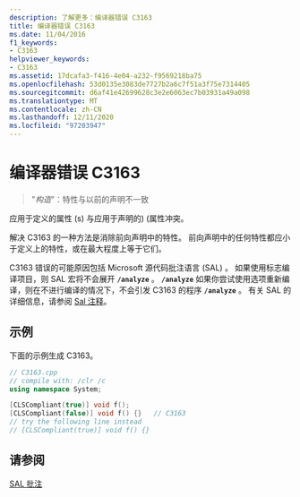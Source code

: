 ```yaml
---
description: 了解更多：编译器错误 C3163
title: 编译器错误 C3163
ms.date: 11/04/2016
f1_keywords:
- C3163
helpviewer_keywords:
- C3163
ms.assetid: 17dcafa3-f416-4e04-a232-f9569218ba75
ms.openlocfilehash: 53d0135e3083de7727b2a6c7f51a3f75e7314405
ms.sourcegitcommit: d6af41e42699628c3e2e6063ec7b03931a49a098
ms.translationtype: MT
ms.contentlocale: zh-CN
ms.lasthandoff: 12/11/2020
ms.locfileid: "97203947"
---
```

# <a name="compiler-error-c3163"></a>编译器错误 C3163

> "*构造*"：特性与以前的声明不一致

应用于定义的属性 (s) 与应用于声明的)  (属性冲突。

解决 C3163 的一种方法是消除前向声明中的特性。 前向声明中的任何特性都应小于定义上的特性，或在最大程度上等于它们。

C3163 错误的可能原因包括 Microsoft 源代码批注语言 (SAL) 。 如果使用标志编译项目，则 SAL 宏将不会展开 **`/analyze`** 。 **`/analyze`** 如果你尝试使用选项重新编译，则在不进行编译的情况下，不会引发 C3163 的程序 **`/analyze`** 。 有关 SAL 的详细信息，请参阅 [Sal 注释](../../c-runtime-library/sal-annotations.md)。

## <a name="example"></a>示例

下面的示例生成 C3163。

```cpp
// C3163.cpp
// compile with: /clr /c
using namespace System;

[CLSCompliant(true)] void f();
[CLSCompliant(false)] void f() {}   // C3163
// try the following line instead
// [CLSCompliant(true)] void f() {}
```

## <a name="see-also"></a>请参阅

[SAL 批注](../../c-runtime-library/sal-annotations.md)
